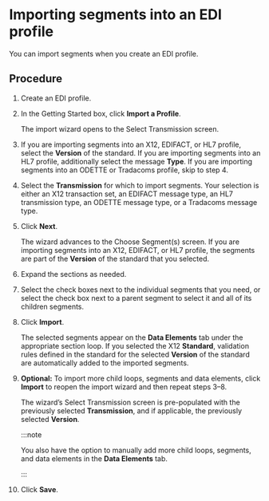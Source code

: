 # Importing segments into an EDI profile 

<head>
  <meta name="guidename" content="Integration"/>
  <meta name="context" content="GUID-016f8cd5-9968-47b6-84ba-6837570a915d"/>
</head>


You can import segments when you create an EDI profile.

## Procedure

1.  Create an EDI profile.

2.  In the Getting Started box, click **Import a Profile**.

    The import wizard opens to the Select Transmission screen.

3.  If you are importing segments into an X12, EDIFACT, or HL7 profile, select the **Version** of the standard. If you are importing segments into an HL7 profile, additionally select the message **Type**. If you are importing segments into an ODETTE or Tradacoms profile, skip to step 4.

4.  Select the **Transmission** for which to import segments. Your selection is either an X12 transaction set, an EDIFACT message type, an HL7 transmission type, an ODETTE message type, or a Tradacoms message type.

5.  Click **Next**.

    The wizard advances to the Choose Segment\(s\) screen. If you are importing segments into an X12, EDIFACT, or HL7 profile, the segments are part of the **Version** of the standard that you selected.

6.  Expand the sections as needed.

7.  Select the check boxes next to the individual segments that you need, or select the check box next to a parent segment to select it and all of its children segments.

8.  Click **Import**.

    The selected segments appear on the **Data Elements** tab under the appropriate section loop. If you selected the X12 **Standard**, validation rules defined in the standard for the selected **Version** of the standard are automatically added to the imported segments.

9. **Optional:**  To import more child loops, segments and data elements, click **Import** to reopen the import wizard and then repeat steps 3–8.

    The wizard’s Select Transmission screen is pre-populated with the previously selected **Transmission**, and if applicable, the previously selected **Version**.

    :::note
    
    You also have the option to manually add more child loops, segments, and data elements in the **Data Elements** tab.

    :::

10. Click **Save**.